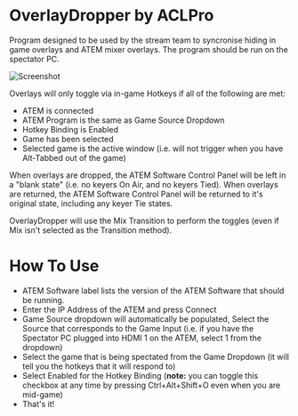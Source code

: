 OverlayDropper by ACLPro
==============

Program designed to be used by the stream team to syncronise hiding in game overlays and ATEM mixer overlays. The program should be run on the spectator PC.

![Screenshot](https://raw.github.com/sneat/OverlayDropper/master/OverlayDropper/Resources/Screenshot.png "Screenshot")

Overlays will only toggle via in-game Hotkeys if all of the following are met:
* ATEM is connected
* ATEM Program is the same as Game Source Dropdown
* Hotkey Binding is Enabled
* Game has been selected
* Selected game is the active window (i.e. will not trigger when you have Alt-Tabbed out of the game)

When overlays are dropped, the ATEM Software Control Panel will be left in a "blank state" (i.e. no keyers On Air, and no keyers Tied).
When overlays are returned, the ATEM Software Control Panel will be returned to it's original state, including any keyer Tie states.

OverlayDropper will use the Mix Transition to perform the toggles (even if Mix isn't selected as the Transition method).

How To Use
======

* ATEM Software label lists the version of the ATEM Software that should be running.
* Enter the IP Address of the ATEM and press Connect
* Game Source dropdown will automatically be populated, Select the Source that corresponds to the Game Input (i.e. if you have the Spectator PC plugged into HDMI 1 on the ATEM, select 1 from the dropdown)
* Select the game that is being spectated from the Game Dropdown (it will tell you the hotkeys that it will respond to)
* Select Enabled for the Hotkey Binding (**note:** you can toggle this checkbox at any time by pressing Ctrl+Alt+Shift+O even when you are mid-game)
* That's it!
